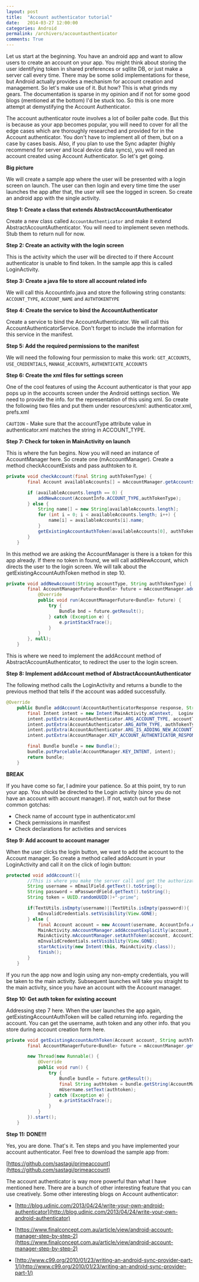 ```yaml
---
layout: post
title:  "Account authenticator tutorial"
date:   2014-03-27 12:00:00
categories: Android
permalink: /archivers/accountauthenticator
comments: True
---
```


Let us start at the beginning. You have an android app and want to allow users to create an account on your app. You might think about storing the user identifying token in shared preferences or sqllite DB, or just make a server call every time. There  may be some solid implementations for these, but Android actually provides a mechanism for account creation and management. So let's make use of it. But how? This is what grinds my gears. 
The documentation is sparse in my opinion and if not for some good blogs (mentioned at the bottom) I'd be stuck too. So this is one more attempt at demystifying the Account Authenticator. 

The account authenticator route involves a lot of boiler palte code. But this is because as your app becomes popular, you will need to cover for all the edge cases which are thoroughly researched and provided for in the Account authenticator. You don't have to implement all of them, but on a case by cases basis. Also, if you plan to use the Sync adapter (highly recommend for server and local device data syncs), you will need an account created using Account Authenticator. 
So let's get going.

**Big picture**

We will create a sample app where the user will be presented with a login screen on launch. The user can then login and every time time the user launches the app after that, the user will see the logged in screen. So create an android app with the single activity.

**Step 1: Create a class that extends AbstractAccountAuthenticator**

Create a new class called `AccountAuthenticator` and make it extend AbstractAccountAuthenticator. You will need to implement seven methods. Stub them to return null for now.

**Step 2: Create an activity with the login screen**

This is the activity which the user will be directed to if there Account authenticator is unable to find token. In the sample app this is called LoginActivity.
 
**Step 3: Create a java file to store all account related info**

We will call this AccountInfo.java and store the following string constants: `ACCOUNT_TYPE`, `ACCOUNT_NAME` and `AUTHTOKENTYPE`

**Step 4: Create the service to bind the AccountAuthenticator**

Create a service to bind the AccountAuthenticator. We will call this AccountAuthenticatorService. Don't forget to include the information for this service in the manifest.

**Step 5: Add the required permissions to the manifest**

We will need the following four permission to make this work: `GET_ACCOUNTS`, `USE_CREDENTIALS`, `MANAGE_ACCOUNTS`, `AUTHENTICATE_ACCOUNTS`

**Step 6: Create the xml files for settings screen**

One of the cool features of using the Account authenticator is that your app pops up in the accounts screen under the Android settings section. We need to provide the info. for the representation of this using xml. So create the following two files and put them under resources/xml: authenticator.xml, prefs.xml

`CAUTION` - Make sure that the accountType attribute value in authenticator.xml matches the string in ACCOUNT_TYPE.

**Step 7: Check for token in MainActivity on launch**

This is where the fun begins. Now you will need an instance of AccountManager here. So create one (mAccountManager). Create a method checkAccountExists and pass authtoken to it.

```java
private void checkAccount(final String authTokenType) {
        final Account availableAccounts[] = mAccountManager.getAccountsByType(AccountInfo.ACCOUNT_TYPE);

        if (availableAccounts.length == 0) {
            addNewAccount(AccountInfo.ACCOUNT_TYPE,authTokenType);
        } else {
            String name[] = new String[availableAccounts.length];
            for (int i = 0; i < availableAccounts.length; i++) {
                name[i] = availableAccounts[i].name;
            }
            getExistingAccountAuthToken(availableAccounts[0], authTokenType);
        }
    }
```

In this method we are asking the AccountManager is there is a token for this app already. If there no token in found, we will call addNewAccount, which directs the user to the login screen. We will talk about the getExistingAccountAuthToken method in step 10.


```java
private void addNewAccount(String accountType, String authTokenType) {
        final AccountManagerFuture<Bundle> future = mAccountManager.addAccount(accountType, authTokenType, null, null, this, new AccountManagerCallback<Bundle>() {
            @Override
            public void run(AccountManagerFuture<Bundle> future) {
                try {
                    Bundle bnd = future.getResult();
                } catch (Exception e) {
                    e.printStackTrace();
                }
            }
        }, null);
    }
```

This is where we need to implement the addAccount method of AbstractAccountAuthenticator, to redirect the user to the login screen.

**Step 8: Implement addAccount method of AbstractAccountAuthenticator**

The following method calls the LoginActivity and returns a bundle to the previous method that tells if the account was added successfully.

```java
@Override
    public Bundle addAccount(AccountAuthenticatorResponse response, String accountType, String authTokenType, String[] requiredFeatures, Bundle options) throws NetworkErrorException {
        final Intent intent = new Intent(MainActivity.mContext,  LoginActivity.class);
        intent.putExtra(AccountAuthenticator.ARG_ACCOUNT_TYPE, accountType);
        intent.putExtra(AccountAuthenticator.ARG_AUTH_TYPE, authTokenType);
        intent.putExtra(AccountAuthenticator.ARG_IS_ADDING_NEW_ACCOUNT, true);
        intent.putExtra(AccountManager.KEY_ACCOUNT_AUTHENTICATOR_RESPONSE, response);

        final Bundle bundle = new Bundle();
        bundle.putParcelable(AccountManager.KEY_INTENT, intent);
        return bundle;
    }
```    

**BREAK**

If you have come so far, I admire your patience. So at this point, try to run your app. You should be directed to the Login activity (since you do not have an account with account manager). If not, watch out for these common gotchas:

* Check name of account type in authenticator.xml
* Check permissions in manifest
* Check declarations for activities and services

**Step 9: Add account to account manager**

When the user clicks the login button,  we want to add the account to the Account manager. So create a method called addAccount in your LoginActivity and call it on the click of login button:

```java
protected void addAccount(){
        //This is where you make the server call and get the authorization tokens. Adding dummy stuff here.
        String username = mEmailField.getText().toString();
        String password = mPasswordField.getText().toString();
        String token = UUID.randomUUID()+"-prime";

        if(TextUtils.isEmpty(username)||TextUtils.isEmpty(password)){
            mInvalidCredentials.setVisibility(View.GONE);
        } else {
            final Account account = new Account(username, AccountInfo.ACCOUNT_TYPE);
            MainActivity.mAccountManager.addAccountExplicitly(account, password, null);
            MainActivity.mAccountManager.setAuthToken(account, AccountInfo.AUTHTOKENTYPE, token);
            mInvalidCredentials.setVisibility(View.GONE);
            startActivity(new Intent(this, MainActivity.class));
            finish();
        }
    }
```

If you run the app now and login using any non-empty credentials, you will be taken to the main activity. Subsequent launches will take you straight to the main activity, since you have an account with the Account manager.

**Step 10: Get auth token for existing account**

Addressing step 7 here. When the user launches the app again, getExistingAccountAuthToken will be called returning info. regarding the account. You can get the username, auth token and any other info. that you store during account creation form here.

```java
private void getExistingAccountAuthToken(Account account, String authTokenType) {
        final AccountManagerFuture<Bundle> future = mAccountManager.getAuthToken(account, authTokenType, null, this, null, null);

        new Thread(new Runnable() {
            @Override
            public void run() {
                try {
                    Bundle bundle = future.getResult();
                    final String authtoken = bundle.getString(AccountManager.KEY_ACCOUNT_NAME);
                    mUsername.setText(authtoken);
                } catch (Exception e) {
                    e.printStackTrace();
                }
            }
        }).start();
    }
```

**Step 11: DONE!!!**

Yes, you are done. That's it. Ten steps and you have implemented your account authenticator. Feel free to download the sample app from:

[https://github.com/sastagi/primeaccount](https://github.com/sastagi/primeaccount)

The account authenticator is way more powerful than what I have mentioned here. There are a bunch of other interesting feature that you can use creatively. Some other interesting blogs on Account authenticator:

* [http://blog.udinic.com/2013/04/24/write-your-own-android-authenticator](http://blog.udinic.com/2013/04/24/write-your-own-android-authenticator)

* [https://www.finalconcept.com.au/article/view/android-account-manager-step-by-step-2](https://www.finalconcept.com.au/article/view/android-account-manager-step-by-step-2)

* [http://www.c99.org/2010/01/23/writing-an-android-sync-provider-part-1/](http://www.c99.org/2010/01/23/writing-an-android-sync-provider-part-1/)